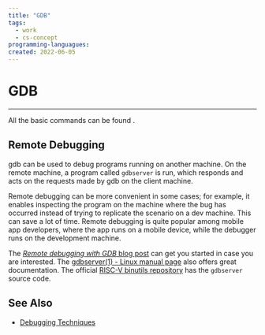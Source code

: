 ```yaml
---
title: "GDB"
tags:
  - work
  - cs-concept
programming-languagues:
created: 2022-06-05
---
```

# GDB
---
All the basic commands can be found [](useful-commands-dump.md#GDB%7Chere).

## Remote Debugging
gdb can be used to debug programs running on another machine. On the remote machine, a program called `gdbserver` is run, which responds and acts on the requests made by gdb on the client machine. 

Remote debugging can be more convenient in some cases; for example, it enables inspecting the program on the machine where the bug has occurred instead of trying to replicate the scenario on a dev machine. This can save a lot of time. Remote debugging is quite popular among mobile app developers, where the app runs on a mobile device, while the debugger runs on the development machine.

The [_Remote debugging with GDB_ blog post](https://developers.redhat.com/blog/2015/04/28/remote-debugging-with-gdb) can get you started in case you are interested. The [gdbserver(1) - Linux manual page](https://man7.org/linux/man-pages/man1/gdbserver.1.html) also offers great documentation. The official [RISC-V binutils repository](https://github.com/riscv-collab/riscv-binutils-gdb) has the `gdbserver` source code.

## See Also
- [Debugging Techniques](debugging-techniques.md)